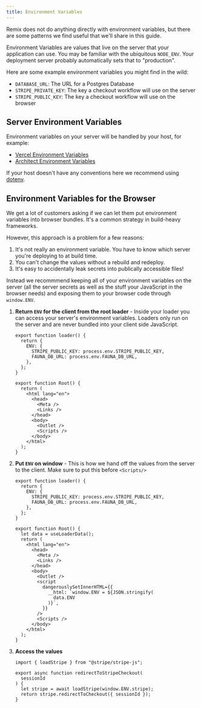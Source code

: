 ```yaml
---
title: Environment Variables
---
```


Remix does not do anything directly with environment variables, but there are some patterns we find useful that we'll share in this guide.

Environment Variables are values that live on the server that your application can use. You may be familiar with the ubiquitous `NODE_ENV`. Your deployment server probably automatically sets that to "production".

Here are some example environment variables you might find in the wild:

- `DATABASE_URL`: The URL for a Postgres Database
- `STRIPE_PRIVATE_KEY`: The key a checkout workflow will use on the server
- `STRIPE_PUBLIC_KEY`: The key a checkout workflow will use on the browser

## Server Environment Variables

Environment variables on your server will be handled by your host, for example:

- [Vercel Environment Variables](https://vercel.com/docs/environment-variables)
- [Architect Environment Variables](https://arc.codes/docs/en/reference/cli/env)

If your host doesn't have any conventions here we recommend using [dotenv](https://www.npmjs.com/package/dotenv).

## Environment Variables for the Browser

We get a lot of customers asking if we can let them put environment variables into browser bundles. It's a common strategy in build-heavy frameworks.

However, this approach is a problem for a few reasons:

1. It's not really an environment variable. You have to know which server you're deploying to at build time.
2. You can't change the values without a rebuild and redeploy.
3. It's easy to accidentally leak secrets into publically accessible files!

Instead we recommmend keeping all of your environment variables on the server (all the server secrets as well as the stuff your JavaScript in the browser needs) and exposing them to your browser code through `window.ENV`.

1. **Return `ENV` for the client from the root loader** - Inside your loader you can access your server's environment variables. Loaders only run on the server and are never bundled into your client side JavaScript.

   ```tsx [3-6]
   export function loader() {
     return {
       ENV: {
         STRIPE_PUBLIC_KEY: process.env.STRIPE_PUBLIC_KEY,
         FAUNA_DB_URL: process.env.FAUNA_DB_URL,
       },
     };
   }

   export function Root() {
     return (
       <html lang="en">
         <head>
           <Meta />
           <Links />
         </head>
         <body>
           <Outlet />
           <Scripts />
         </body>
       </html>
     );
   }
   ```

2. **Put `ENV` on window** - This is how we hand off the values from the server to the client. Make sure to put this before `<Scripts/>`

   ```tsx [11, 20-24]
   export function loader() {
     return {
       ENV: {
         STRIPE_PUBLIC_KEY: process.env.STRIPE_PUBLIC_KEY,
         FAUNA_DB_URL: process.env.FAUNA_DB_URL,
       },
     };
   }

   export function Root() {
     let data = useLoaderData();
     return (
       <html lang="en">
         <head>
           <Meta />
           <Links />
         </head>
         <body>
           <Outlet />
           <script
             dangerouslySetInnerHTML={{
               __html: `window.ENV = ${JSON.stringify(
                 data.ENV
               )}`,
             }}
           />
           <Scripts />
         </body>
       </html>
     );
   }
   ```

3. **Access the values**

   ```tsx [4]
   import { loadStripe } from "@stripe/stripe-js";

   export async function redirectToStripeCheckout(
     sessionId
   ) {
     let stripe = await loadStripe(window.ENV.stripe);
     return stripe.redirectToCheckout({ sessionId });
   }
   ```
